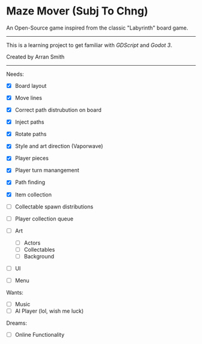 # Maze Mover (Subj To Chng)

An Open-Source game inspired from the classic "Labyrinth" board game.

---

This is a learning project to get familiar with *GDScript* and *Godot 3*.

Created by Arran Smith

---

Needs:

- [x] Board layout
- [x] Move lines
- [x] Correct path distrubution on board
- [x] Inject paths
- [x] Rotate paths
- [x] Style and art direction (Vaporwave)
- [x] Player pieces
- [x] Player turn manangement
- [x] Path finding
- [x] Item collection
- [ ] Collectable spawn distributions
- [ ] Player collection queue

- [ ] Art
  - [ ] Actors
  - [ ] Collectables
  - [ ] Background

- [ ] UI
- [ ] Menu

Wants:

- [ ] Music
- [ ] AI Player (lol, wish me luck)

Dreams:

- [ ] Online Functionality 

